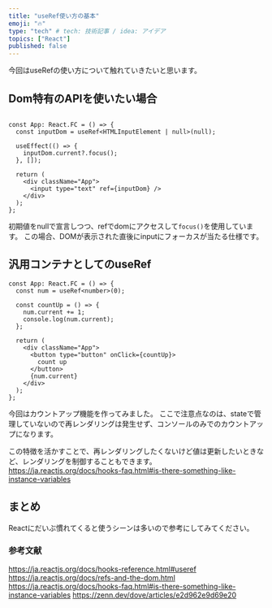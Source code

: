 ```yaml
---
title: "useRef使い方の基本"
emoji: "🔥"
type: "tech" # tech: 技術記事 / idea: アイデア
topics: ["React"]
published: false
---
```


今回はuseRefの使い方について触れていきたいと思います。

## Dom特有のAPIを使いたい場合

```tsx

const App: React.FC = () => {
  const inputDom = useRef<HTMLInputElement | null>(null);

  useEffect(() => {
    inputDom.current?.focus();
  }, []);

  return (
    <div className="App">
      <input type="text" ref={inputDom} />
    </div>
  );
};

```

初期値をnullで宣言しつつ、refでdomにアクセスして`focus()`を使用しています。
この場合、DOMが表示された直後にinputにフォーカスが当たる仕様です。

## 汎用コンテナとしてのuseRef

```tsx
const App: React.FC = () => {
  const num = useRef<number>(0);

  const countUp = () => {
    num.current += 1;
    console.log(num.current);
  };

  return (
    <div className="App">
      <button type="button" onClick={countUp}>
        count up
      </button>
      {num.current}
    </div>
  );
};
```

今回はカウントアップ機能を作ってみました。
ここで注意点なのは、stateで管理していないので再レンダリングは発生せず、コンソールのみでのカウントアップになります。

この特徴を活かすことで、再レンダリングしたくないけど値は更新したいときなど、レンダリングを制御することもできます。
https://ja.reactjs.org/docs/hooks-faq.html#is-there-something-like-instance-variables

## まとめ

Reactにだいぶ慣れてくると使うシーンは多いので参考にしてみてください。

### 参考文献
https://ja.reactjs.org/docs/hooks-reference.html#useref
https://ja.reactjs.org/docs/refs-and-the-dom.html
https://ja.reactjs.org/docs/hooks-faq.html#is-there-something-like-instance-variables
https://zenn.dev/dove/articles/e2d962e9d69e20
